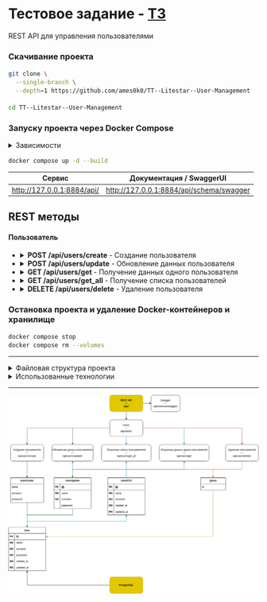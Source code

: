 # Тестовое задание - [ТЗ](../data/TestTask.txt)<br />

REST API для управления пользователями

### Скачивание проекта
```bash
git clone \
  --single-branch \
  --depth=1 https://github.com/ames0k0/TT--Litestar--User-Management

cd TT--Litestar--User-Management
```

### Запуску проекта через Docker Compose
<details>
  <summary>Зависимости</summary>
  <pre>
docker -v  # Docker version 27.5.1, build 9f9e405
python -V  # Python 3.12.3</pre>
</details>

```bash
docker compose up -d --build
```
| Сервис                     | Документация / SwaggerUI                 |
| -------------------------- | ---------------------------------------- |
| http://127.0.0.1:8884/api/ | http://127.0.0.1:8884/api/schema/swagger |



## REST методы
#### Пользователь
- <details>
  <summary><strong>POST /api/users/create</strong> - Создание пользователя</summary>

  | Тело запроса        | Тип    | Описание                             |
  | ------------------- | ------ | ------------------------------------ |
  | name                | Строка | Имя пользователя                     |
  | surname             | Строка | Фамилия пользователя                 |
  | password            | Строка | Пароль пользователя                  |

  ```json
  {
    "created_at": "2025-04-16T08:43:53.315819Z",
    "updated_at": "2025-04-16T08:43:53.315824Z",
    "name": "string",
    "surname": "string",
    "id": 1
  }
  ```
  </details>

- <details>
  <summary><strong>POST /api/users/update</strong> - Обновление данных пользователя</summary>

  | Параметры запроса   | Тип    | Описание                             |
  | ------------------- | ------ | ------------------------------------ |
  | id                  | Число  | Идентификатор пользователя           |

  | Тело запроса        | Тип    | Описание                             |
  | ------------------- | ------ | ------------------------------------ |
  | name                | Строка | Имя пользователя                     |
  | surname             | Строка | Фамилия пользователя                 |
  | password            | Строка | Пароль пользователя                  |

  ```json
  {
    "created_at": "2025-04-16T08:43:53.315819Z",
    "updated_at": "2025-04-16T08:51:44.227104Z",
    "name": "John",
    "surname": "Doe",
    "id": 1
  }
  ```
  </details>

- <details>
  <summary><strong>GET /api/users/get</strong> - Получение данных одного пользователя</summary>

  | Параметры запроса   | Тип    | Описание                             |
  | ------------------- | ------ | ------------------------------------ |
  | id                  | Число  | Идентификатор пользователя           |

  ```json
  {
    "created_at": "2025-04-16T08:43:53.315819Z",
    "updated_at": "2025-04-16T08:51:44.227104Z",
    "name": "John",
    "surname": "Doe",
    "id": 1
  }
  ```
  </details>

- <details>
  <summary><strong>GET /api/users/get_all</strong> - Получение списка пользователей</summary>

  | Параметры запроса   | Тип    | Описание                             |
  | ------------------- | ------ | ------------------------------------ |
  | id                  | Число  | Идентификатор пользователя           |

  ```json
  [
    {
      "created_at": "2025-04-16T08:43:53.315819Z",
      "updated_at": "2025-04-16T08:51:44.227104Z",
      "name": "John",
      "surname": "Doe",
      "id": 1
    }
  ]
  ```
  </details>

- <details>
  <summary><strong>DELETE /api/users/delete</strong> - Удаление пользователя</summary>

  | Параметры запроса   | Тип    | Описание                             |
  | ------------------- | ------ | ------------------------------------ |
  | id                  | Число  | Идентификатор пользователя           |

  </details>

### Остановка проекта и удаление Docker-контейнеров и хранилище
```bash
docker compose stop
docker compose rm --volumes
```

---

<details>
<summary>Файловая структура проекта</summary>

```bash
tree -a -I ".git|__pycache__|pgdata|data|alembic" --dirsfirst
```
<pre>
.
├── src
│   ├── core
│   │   ├── config.py
│   │   ├── exceptions.py
│   │   └── __init__.py
│   ├── routes
│   │   ├── users
│   │   │   ├── __init__.py
│   │   │   ├── models.py
│   │   │   ├── repository.py
│   │   │   └── schemas.py
│   │   └── __init__.py
│   └── __init__.py
├── alembic.ini
├── docker-compose.yml
├── Dockerfile
├── .dockerignore
├── .env
├── .gitignore
├── main.py
├── poetry.lock
├── pyproject.toml
└── README.md
</pre>
</details>

<details>
<summary>Использованные технологии</summary>

| Название       | Ссылка                          |
| -------------- | ------------------------------- |
| FastAPI        | https://fastapi.tiangolo.com    |
| Pydub          | http://pydub.com                |
| SQLAlchemy     | https://www.sqlalchemy.org      |
| PostgreSQL     | https://www.postgresql.org      |
| Docker         | https://docs.docker.com         |
| Docker Compose | https://docs.docker.com/compose |

</details>

---
<p align="center"><img src="./data/Diagram.drawio.png" /></p>